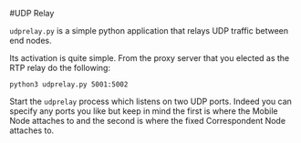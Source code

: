 #UDP Relay

``udprelay.py`` is a simple python application that relays UDP traffic between end nodes.

Its activation is quite simple. From the proxy server that you elected as
the RTP relay do the following:

	python3 udprelay.py 5001:5002

Start the ``udprelay`` process which listens on two UDP ports.
Indeed you can specify any ports you like but keep in mind the first is
where the Mobile Node attaches to and the second is where the
fixed Correspondent Node attaches to.

